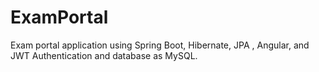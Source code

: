 # ExamPortal

Exam portal application using Spring Boot, Hibernate, JPA , Angular, and JWT Authentication and database as MySQL.
